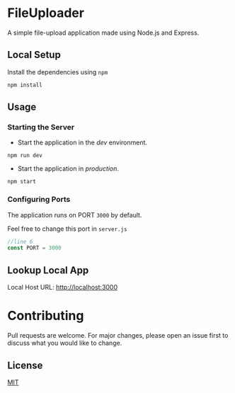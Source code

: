 # FileUploader

A simple file-upload application made using Node.js and Express. 


## Local Setup

Install the dependencies using `npm`

```bash
npm install
```
## Usage

### Starting the Server

- Start the application in the *dev* environment.
```
npm run dev
```

- Start the application in *production*.
```
npm start
```

### Configuring Ports
The application runs on PORT `3000` by default.

Feel free to change this port in `server.js`
```javascript
//line 6
const PORT = 3000
```

## Lookup Local App

Local Host URL: [http://localhost:3000](http://localhost:3000)

# Contributing
Pull requests are welcome. For major changes, please open an issue first to discuss what you would like to change.

## License
[MIT](https://choosealicense.com/licenses/mit/)
